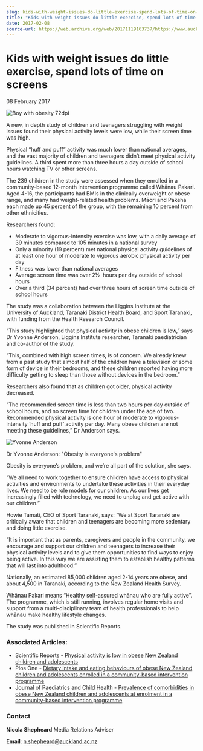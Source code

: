```yaml
---
slug: kids-with-weight-issues-do-little-exercise-spend-lots-of-time-on-screens
title: "Kids with weight issues do little exercise, spend lots of time on screens"
date: 2017-02-08
source-url: https://web.archive.org/web/20171119163737/https://www.auckland.ac.nz/en/about/news-events-and-notices/news/news-2017/02/kids-with-weight-issues-do-little-exercise--spend-lots-of-time-o.html
---
```

Kids with weight issues do little exercise, spend lots of time on screens
=========================================================================

08 February 2017

![Boy with obesity 72dpi](https://www.auckland.ac.nz/en/about/news-events-and-notices/news/news-2017/02/kids-with-weight-issues-do-little-exercise--spend-lots-of-time-o/_jcr_content/par/textimage/image.img.jpg/1486517146839.jpg "Boy with obesity 72dpi")

A new, in depth study of children and teenagers struggling with weight issues found their physical activity levels were low, while their screen time was high.

Physical “huff and puff” activity was much lower than national averages, and the vast majority of children and teenagers didn’t meet physical activity guidelines. A third spent more than three hours a day outside of school hours watching TV or other screens.

The 239 children in the study were assessed when they enrolled in a community-based 12-month intervention programme called Whānau Pakari. Aged 4-16, the participants had BMIs in the clinically overweight or obese range, and many had weight-related health problems. Māori and Pakeha each made up 45 percent of the group, with the remaining 10 percent from other ethnicities.

Researchers found:

*   Moderate to vigorous-intensity exercise was low, with a daily average of 39 minutes compared to 105 minutes in a national survey
*   Only a minority (19 percent) met national physical activity guidelines of at least one hour of moderate to vigorous aerobic physical activity per day
*   Fitness was lower than national averages
*   Average screen time was over 2½  hours per day outside of school hours
*   Over a third (34 percent) had over three hours of screen time outside of school hours

The study was a collaboration between the Liggins Institute at the University of Auckland, Taranaki District Health Board, and Sport Taranaki, with funding from the Health Research Council.

“This study highlighted that physical activity in obese children is low,” says Dr Yvonne Anderson, Liggins Institute researcher, Taranaki paediatrician and co-author of the study.

“This, combined with high screen times, is of concern. We already knew from a past study that almost half of the children have a television or some form of device in their bedrooms, and these children reported having more difficulty getting to sleep than those without devices in the bedroom.”

Researchers also found that as children got older, physical activity decreased.

“The recommended screen time is less than two hours per day outside of school hours, and no screen time for children under the age of two. Recommended physical activity is one hour of moderate to vigorous-intensity ‘huff and puff’ activity per day. Many obese children are not meeting these guidelines,” Dr Anderson says.

![Yvonne Anderson](https://www.auckland.ac.nz/en/about/news-events-and-notices/news/news-2017/02/kids-with-weight-issues-do-little-exercise--spend-lots-of-time-o/_jcr_content/par/textimage_0/image.img.jpg/1486587655657.jpg "Yvonne Anderson")

Dr Yvonne Anderson: "Obesity is everyone's problem"

Obesity is everyone’s problem, and we’re all part of the solution, she says.

“We all need to work together to ensure children have access to physical activities and environments to undertake these activities in their everyday lives. We need to be role models for our children. As our lives get increasingly filled with technology, we need to unplug and get active with our children.”  

Howie Tamati, CEO of Sport Taranaki, says: “We at Sport Taranaki are critically aware that children and teenagers are becoming more sedentary and doing little exercise.

“It is important that as parents, caregivers and people in the community, we encourage and support our children and teenagers to increase their physical activity levels and to give them opportunities to find ways to enjoy being active. In this way we are assisting them to establish healthy patterns that will last into adulthood.”

Nationally, an estimated 85,000 children aged 2-14 years are obese, and about 4,500 in Taranaki, according to the New Zealand Health Survey.

Whānau Pakari means “Healthy self-assured whānau who are fully active”. The programme, which is still running, involves regular home visits and support from a multi-disciplinary team of health professionals to help whānau make healthy lifestyle changes.

The study was published in Scientific Reports.

### **Associated Articles:**

*   Scientific Reports - [Physical activity is low in obese New Zealand children and adolescents](http://www.nature.com/articles/srep41822)
*   Plos One - [Dietary intake and eating behaviours of obese New Zealand children and adolescents enrolled in a community-based intervention programme](http://journals.plos.org/plosone/article?id=10.1371/journal.pone.0166996)
*   Journal of Paediatrics and Child Health - [Prevalence of comorbidities in obese New Zealand children and adolescents at enrolment in a community-based intervention programme](http://onlinelibrary.wiley.com/doi/10.1111/jpc.13315/full)

### **Contact**

**Nicola Shepheard** Media Relations Adviser

**Email**: n.shepheard@auckland.ac.nz